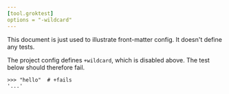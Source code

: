 ```yaml
---
[tool.groktest]
options = "-wildcard"
---
```


This document is just used to illustrate front-matter config. It doesn't
define any tests.

The project config defines `+wildcard`, which is disabled above. The
test below should therefore fail.

    >>> "hello"  # +fails
    '...'
